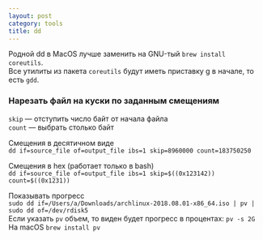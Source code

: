 ```yaml
---
layout: post
category: tools
title: dd
---
```


Родной dd в MacOS лучше заменить на GNU-тый `brew install coreutils`.  
Все утилиты из пакета `coreutils` будут иметь приставку g в начале, то есть `gdd`.

### Нарезать файл на куски по заданным смещениям

`skip` — отступить число байт от начала файла  
`count` — выбрать столько байт  

Смещения в десятичном виде  
`dd if=source_file of=output_file ibs=1 skip=8960000 count=183750250`  

Смещения в hex (работает только в bash)  
`dd if=source_file of=output_file ibs=1 skip=$((0x123142)) count=$((0x1231))`  

Показывать прогресс  
`sudo dd if=/Users/a/Downloads/archlinux-2018.08.01-x86_64.iso | pv | sudo dd of=/dev/rdisk5`  
Если указать `pv` объем, то виден будет прогресс в процентах: `pv -s 2G` 
На macOS `brew install pv`  


